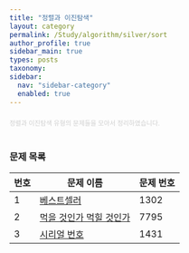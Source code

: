 ```yaml
---
title: "정렬과 이진탐색"
layout: category
permalink: /Study/algorithm/silver/sort
author_profile: true
sidebar_main: true
types: posts
taxonomy:
sidebar:
  nav: "sidebar-category"
  enabled: true
---
```


<div style="text-align: left; margin-top: 20px; font-size: 80%; color: #cfcfcf;">
  정렬과 이진탐색 유형의 문제들을 모아서 정리하였습니다.
</div>

<br/>

### 문제 목록

| 번호 | 문제 이름           | 문제 번호 |
|------|--------------------|-----------|
| 1    | <a href="/Study/algorithm/silver/1302">베스트셀러</a>     | 1302    |
| 2    | <a href="/Study/algorithm/silver/7795">먹을 것인가 먹힐 것인가</a>     | 7795    |
| 3    | <a href="/Study/algorithm/silver/1431">시리얼 번호</a>     | 1431    |


<br/>

<style>
.problem-table {
  width: 100%;
  border-collapse: collapse;
  margin: 1rem 0;
  font-size: 0.95rem;
  text-align: center;
}
.problem-table th {
  background-color: #3d3d3d;
  color: #ffffff;
  padding: 10px;
}
.problem-table td {
  background-color: #1e1e1e;
  color: #cceeff;
  padding: 12px;
  border-bottom: 1px solid #444444;
}
.problem-table tr:hover td {
  background-color: #2a2a2a;
  color: #ffffff;
  transition: 0.2s;
}
.problem-table a {
  color: #66ccff;
  font-weight: 600;
  text-decoration: none;
}
.problem-table a:hover {
  color: #00ffff;
  text-decoration: underline;
}
</style>










